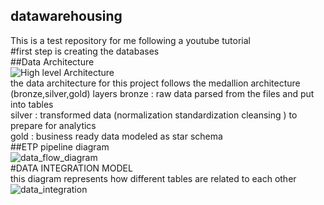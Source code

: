 ## datawarehousing
This is a test repository for me following a youtube tutorial \
#first step is creating the databases \
##Data Architecture \
![High level Architecture ](https://github.com/user-attachments/assets/2df87ed6-7499-49b4-a02c-d80c69534b52) \
the data architecture for this project follows the medallion architecture (bronze,silver,gold) layers
bronze : raw data parsed from the files and put into tables \
silver : transformed data (normalization standardization cleansing ) to prepare for analytics \
gold : business ready data modeled as star schema \
##ETP pipeline diagram \
![data_flow_diagram](https://github.com/user-attachments/assets/9def6e03-edeb-4022-a78e-404aa4444d0a) \
#DATA INTEGRATION MODEL \
this diagram represents how different tables are related to each other \
![data_integration](https://github.com/user-attachments/assets/7667a695-ba1c-421d-824d-5cbacc6a035e)
